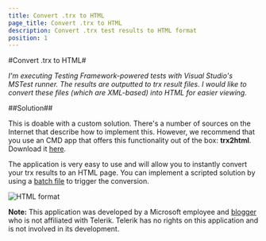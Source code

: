 ```yaml
---
title: Convert .trx to HTML
page_title: Convert .trx to HTML
description: Convert .trx test results to HTML format
position: 1
---
```

#Convert .trx to HTML#

*I'm executing Testing Framework-powered tests with Visual Studio's MSTest runner. The results are outputted to trx result files. I would like to convert these files (which are XML-based) into HTML for easier viewing.*

##Solution##

This is doable with a custom solution. There's a number of sources on the Internet that describe how to implement this. However, we recommend that you use an CMD app that offers this functionality out of the box: **trx2html**. Download it <a href="http://trx2html.codeplex.com/" target="_blank">here</a>.
 
The application is very easy to use and will allow you to instantly convert your trx results to an HTML page. You can implement a scripted solution by using a <a href="http://en.wikipedia.org/wiki/Batch_file" target="_blank">batch file</a> to trigger the conversion.

![HTML format][1]

**Note:** This application was developed by a Microsoft employee and <a href="https://social.msdn.microsoft.com/profile/rido/" target="_blank">blogger</a> who is not affiliated with Telerik. Telerik has no rights on this application and is not involved in its development.

[1]: /img/knowledge-base/visual-studio-kb/convert-trx-to-html/fig1.png

